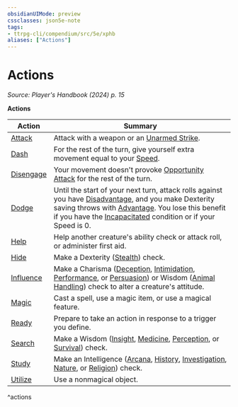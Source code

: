 ```yaml
---
obsidianUIMode: preview
cssclasses: json5e-note
tags:
- ttrpg-cli/compendium/src/5e/xphb
aliases: ["Actions"]
---
```

# Actions
*Source: Player's Handbook (2024) p. 15* 

**Actions**

| Action | Summary |
|--------|---------|
| [Attack](3-Compendium/rules/actions.md#Attack) | Attack with a weapon or an [Unarmed Strike](3-Compendium/rules/variant-rules/unarmed-strike-xphb.md). |
| [Dash](3-Compendium/rules/actions.md#Dash) | For the rest of the turn, give yourself extra movement equal to your [Speed](3-Compendium/rules/variant-rules/speed-xphb.md). |
| [Disengage](3-Compendium/rules/actions.md#Disengage) | Your movement doesn't provoke [Opportunity Attack](3-Compendium/rules/actions.md#Opportunity%20Attack) for the rest of the turn. |
| [Dodge](3-Compendium/rules/actions.md#Dodge) | Until the start of your next turn, attack rolls against you have [Disadvantage](3-Compendium/rules/variant-rules/disadvantage-xphb.md), and you make Dexterity saving throws with [Advantage](3-Compendium/rules/variant-rules/advantage-xphb.md). You lose this benefit if you have the [Incapacitated](3-Compendium/rules/conditions.md#Incapacitated) condition or if your Speed is 0. |
| [Help](3-Compendium/rules/actions.md#Help) | Help another creature's ability check or attack roll, or administer first aid. |
| [Hide](3-Compendium/rules/actions.md#Hide) | Make a Dexterity ([Stealth](3-Compendium/rules/skills.md#Stealth)) check. |
| [Influence](3-Compendium/rules/actions.md#Influence) | Make a Charisma ([Deception](3-Compendium/rules/skills.md#Deception), [Intimidation](3-Compendium/rules/skills.md#Intimidation), [Performance](3-Compendium/rules/skills.md#Performance), or [Persuasion](3-Compendium/rules/skills.md#Persuasion)) or Wisdom ([Animal Handling](3-Compendium/rules/skills.md#Animal%20Handling)) check to alter a creature's attitude. |
| [Magic](3-Compendium/rules/actions.md#Magic) | Cast a spell, use a magic item, or use a magical feature. |
| [Ready](3-Compendium/rules/actions.md#Ready) | Prepare to take an action in response to a trigger you define. |
| [Search](3-Compendium/rules/actions.md#Search) | Make a Wisdom ([Insight](3-Compendium/rules/skills.md#Insight), [Medicine](3-Compendium/rules/skills.md#Medicine), [Perception](3-Compendium/rules/skills.md#Perception), or [Survival](3-Compendium/rules/skills.md#Survival)) check. |
| [Study](3-Compendium/rules/actions.md#Study) | Make an Intelligence ([Arcana](3-Compendium/rules/skills.md#Arcana), [History](3-Compendium/rules/skills.md#History), [Investigation](3-Compendium/rules/skills.md#Investigation), [Nature](3-Compendium/rules/skills.md#Nature), or [Religion](3-Compendium/rules/skills.md#Religion)) check. |
| [Utilize](3-Compendium/rules/actions.md#Utilize) | Use a nonmagical object. |
^actions